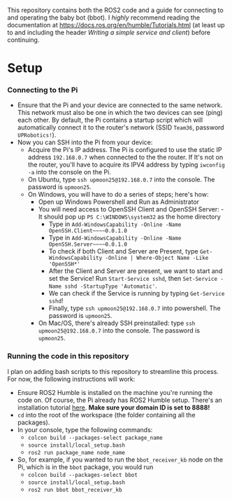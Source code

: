 This repository contains both the ROS2 code and a guide for connecting to and operating the baby bot (bbot). I *highly* recommend reading the documentation at https://docs.ros.org/en/humble/Tutorials.html (at least up to and including the header *Writing a simple service and client*) before continuing.

# Setup
### Connecting to the Pi
- Ensure that the Pi and your device are connected to the same network. This network must also be one in which the two devices can see (ping) each other. By default, the Pi contains a startup script which will automatically connect it to the router's network (SSID `Team36`, password `UPRobotics!`). 
- Now you can SSH into the Pi from your device:
	- Acquire the Pi's IP address. The Pi is configured to use the static IP address `192.168.0.7` when connected to the the router. If It's not on the router, you'll have to acquire its IPV4 address by typing `iwconfig -a` into the console on the Pi.
	- On Ubuntu, type `ssh upmoon25@192.168.0.7` into the console. The password is `upmoon25`. 
	- On Windows, you will have to do a series of steps; here's how:
   		- Open up Windows Powershell and Run as Administrator
		- You will need access to OpenSSH Client and OpenSSH Server:
    			- It should pop up `PS C:\WINDOWS\system32` as the home directory
  			- Type in `Add-WindowsCapability -Online -Name OpenSSH.Client~~~~0.0.1.0`
			- Type in `Add-WindowsCapability -Online -Name OpenSSH.Server~~~~0.0.1.0`
			- To check if both Client and Server are Present, type `Get-WindowsCapability -Online | Where-Object Name -Like 'OpenSSH*'`
			- After the Client and Server are present, we want to start and set the Service! Run `Start-Service sshd`, then `Set-Service -Name sshd -StartupType 'Automatic'`.
			- We can check if the Service is running by typing `Get-Service sshd`!
     		- Finally, type `ssh upmoon25@192.168.0.7` into powershell. The password is `upmoon25`.
       - On Mac/OS, there's already SSH preinstalled: type `ssh upmoon25@192.168.0.7` into the console. The password is `upmoon25`.
### Running the code in this repository
I plan on adding bash scripts to this repository to streamline this process. For now, the following instructions will work:
- Ensure ROS2 Humble is installed on the machine you're running the code on. Of course, the Pi already has ROS2 Humble setup. There's an installation tutorial [here](https://docs.ros.org/en/humble/Installation.html). **Make sure your domain ID is set to 8888!** 
- `cd` into the root of the workspace (the folder containing all the packages).
- In your console, type the following commands:
	- `colcon build --packages-select package_name`
	- `source install/local_setup.bash`
	- `ros2 run package_name node_name`
- So, for example, if you wanted to run the `bbot_receiver_kb` node on the Pi, which is in the `bbot` package, you would run
	- `colcon build --packages-select bbot`
	- `source install/local_setup.bash`
	- `ros2 run bbot bbot_receiver_kb`
